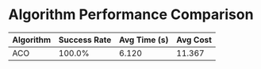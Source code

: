 # Algorithm Performance Comparison

| Algorithm | Success Rate | Avg Time (s) | Avg Cost |
|-----------|--------------|--------------|----------|
| ACO | 100.0% | 6.120 | 11.367 |
